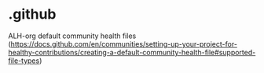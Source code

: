 # .github
ALH-org default community health files (https://docs.github.com/en/communities/setting-up-your-project-for-healthy-contributions/creating-a-default-community-health-file#supported-file-types)
